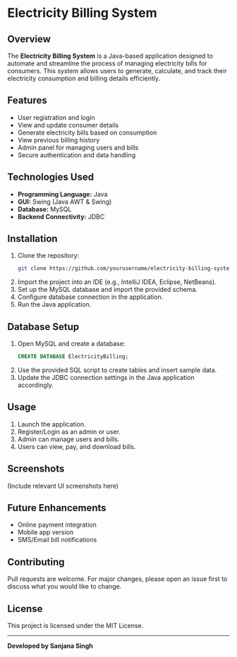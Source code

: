 # Electricity Billing System

## Overview
The **Electricity Billing System** is a Java-based application designed to automate and streamline the process of managing electricity bills for consumers. This system allows users to generate, calculate, and track their electricity consumption and billing details efficiently.

## Features
- User registration and login
- View and update consumer details
- Generate electricity bills based on consumption
- View previous billing history
- Admin panel for managing users and bills
- Secure authentication and data handling

## Technologies Used
- **Programming Language:** Java
- **GUI:** Swing (Java AWT & Swing)
- **Database:** MySQL
- **Backend Connectivity:** JDBC

## Installation
1. Clone the repository:
   ```bash
   git clone https://github.com/yourusername/electricity-billing-system.git
   ```
2. Import the project into an IDE (e.g., IntelliJ IDEA, Eclipse, NetBeans).
3. Set up the MySQL database and import the provided schema.
4. Configure database connection in the application.
5. Run the Java application.

## Database Setup
1. Open MySQL and create a database:
   ```sql
   CREATE DATABASE ElectricityBilling;
   ```
2. Use the provided SQL script to create tables and insert sample data.
3. Update the JDBC connection settings in the Java application accordingly.

## Usage
1. Launch the application.
2. Register/Login as an admin or user.
3. Admin can manage users and bills.
4. Users can view, pay, and download bills.

## Screenshots
(Include relevant UI screenshots here)

## Future Enhancements
- Online payment integration
- Mobile app version
- SMS/Email bill notifications

## Contributing
Pull requests are welcome. For major changes, please open an issue first to discuss what you would like to change.

## License
This project is licensed under the MIT License.

---

**Developed by Sanjana Singh**
